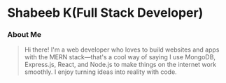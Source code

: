 # Shabeeb K(Full Stack Developer)

### About Me

> Hi there! I'm a web developer who loves to build websites and apps with the MERN stack—that's a cool way of saying I use MongoDB, Express.js, React, and Node.js to make things on the internet work smoothly. I enjoy turning ideas into reality with code.




